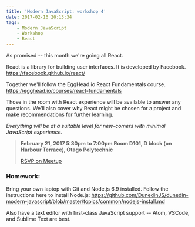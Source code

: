 ```yaml
---
title: 'Modern JavaScript: workshop 4'
date: 2017-02-16 20:13:34
tags:
    - Modern JavaScript
    - Workshop
    - React
---
```


As promised -- this month we're going all React.

React is a library for building user interfaces. It is developed by Facebook.
https://facebook.github.io/react/

Together we'll follow the EggHead.io React Fundamentals course.
https://egghead.io/courses/react-fundamentals

Those in the room with React experience will be available to answer any questions.
We'll also cover why React might be chosen for a project and make recommendations for further learning.

_Everything will be at a suitable level for new-comers with minimal JavaScript experience._

> __February 21, 2017
> 5:30pm to 7:00pm
> Room D101, D block (on Harbour Terrace), Otago Polytechnic__
>
> [RSVP on Meetup](https://www.meetup.com/Code-Craft-Dunedin/events/237750820/)

### Homework:

Bring your own laptop with Git and Node.js 6.9 installed.
Follow the instructions here to install Node.js:
https://github.com/DunedinJS/dunedin-modern-javascript/blob/master/topics/common/nodejs-install.md

Also have a text editor with first-class JavaScript support -- Atom, VSCode, and Sublime Text are best.
